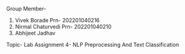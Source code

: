 Group Member- 
1. Vivek Borade
   Prn- 202201040216
2. Nirmal Chaturvedi
   Prn- 202201040210
3. Abhijeet Jadhav

Topic- Lab Assignment 4- NLP Preprocessing And Text Classification
